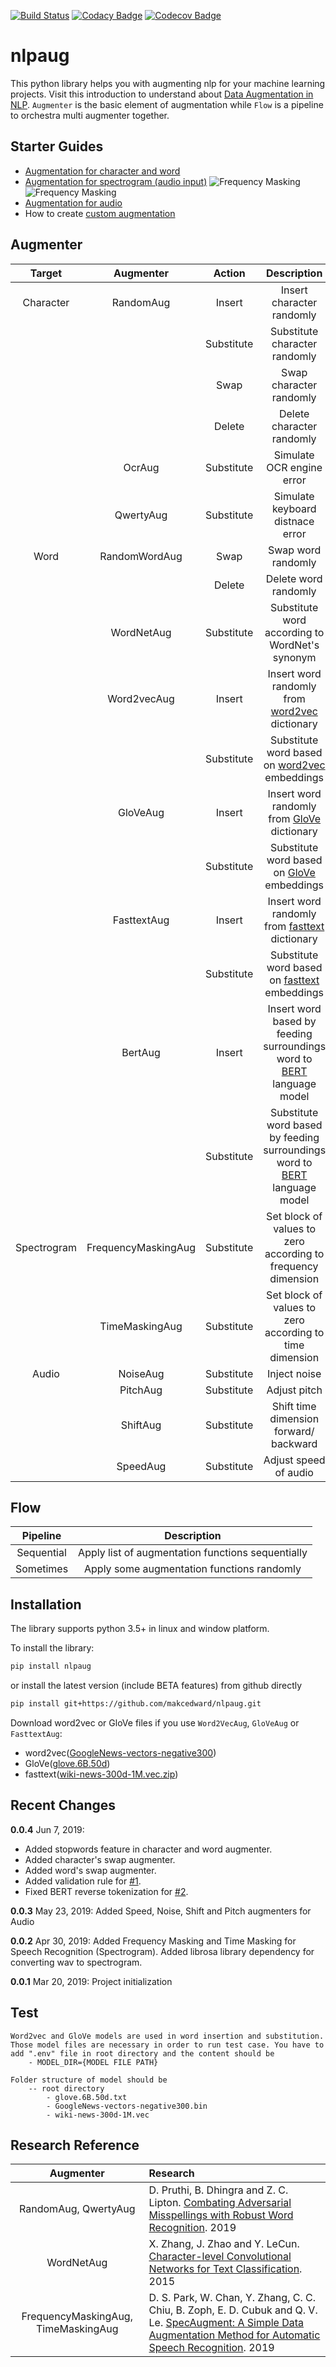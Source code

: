 [![Build Status](https://travis-ci.org/makcedward/nlpaug.svg?branch=master)](https://travis-ci.org/makcedward/nlpaug)
[![Codacy Badge](https://api.codacy.com/project/badge/Grade/2d6d1d08016a4f78818161a89a2dfbfb)](https://www.codacy.com/app/makcedward/nlpaug?utm_source=github.com&amp;utm_medium=referral&amp;utm_content=makcedward/nlpaug&amp;utm_campaign=Badge_Grade)
[![Codecov Badge](https://codecov.io/gh/makcedward/nlpaug/branch/master/graph/badge.svg)](https://codecov.io/gh/makcedward/nlpaug)

# nlpaug

This python library helps you with augmenting nlp for your machine learning projects. Visit this introduction to understand about [Data Augmentation in NLP](https://towardsdatascience.com/data-augmentation-in-nlp-2801a34dfc28). `Augmenter` is the basic element of augmentation while `Flow` is a pipeline to orchestra multi augmenter together.

## Starter Guides
* [Augmentation for character and word](https://github.com/makcedward/nlpaug/blob/master/example/overview.ipynb)
* [Augmentation for spectrogram (audio input)](https://github.com/makcedward/nlpaug/blob/master/example/spectrogram_augmenter.ipynb)
![Frequency Masking](https://github.com/makcedward/nlpaug/blob/master/res/spectrogram-frequency_masking.png)
![Frequency Masking](https://github.com/makcedward/nlpaug/blob/master/res/spectrogram-time_masking.png)
* [Augmentation for audio](https://github.com/makcedward/nlpaug/blob/master/example/audio_augmenter.ipynb)
* How to create [custom augmentation](https://github.com/makcedward/nlpaug/blob/master/example/custom_augmenter.ipynb)

## Augmenter
| Target | Augmenter | Action | Description |
|:---:|:---:|:---:|:---:|
|Character|RandomAug|Insert|Insert character randomly|
|||Substitute|Substitute character randomly|
|||Swap|Swap character randomly|
|||Delete|Delete character randomly|
||OcrAug|Substitute|Simulate OCR engine error|
||QwertyAug|Substitute|Simulate keyboard distnace error|
|Word|RandomWordAug|Swap|Swap word randomly|
|||Delete|Delete word randomly|
||WordNetAug|Substitute|Substitute word according to WordNet's synonym|
||Word2vecAug|Insert|Insert word randomly from [word2vec](https://towardsdatascience.com/3-silver-bullets-of-word-embedding-in-nlp-10fa8f50cc5a) dictionary|
|||Substitute|Substitute word based on [word2vec](https://towardsdatascience.com/3-silver-bullets-of-word-embedding-in-nlp-10fa8f50cc5a) embeddings|
||GloVeAug|Insert|Insert word randomly from [GloVe](https://towardsdatascience.com/3-silver-bullets-of-word-embedding-in-nlp-10fa8f50cc5a) dictionary|
|||Substitute|Substitute word based on [GloVe](https://towardsdatascience.com/3-silver-bullets-of-word-embedding-in-nlp-10fa8f50cc5a) embeddings|
||FasttextAug|Insert|Insert word randomly from [fasttext](https://towardsdatascience.com/3-silver-bullets-of-word-embedding-in-nlp-10fa8f50cc5a) dictionary|
|||Substitute|Substitute word based on [fasttext](https://towardsdatascience.com/3-silver-bullets-of-word-embedding-in-nlp-10fa8f50cc5a) embeddings|
||BertAug|Insert|Insert word based by feeding surroundings word to [BERT](https://towardsdatascience.com/how-bert-leverage-attention-mechanism-and-transformer-to-learn-word-contextual-relations-5bbee1b6dbdb) language model|
|||Substitute|Substitute word based by feeding surroundings word to [BERT](https://towardsdatascience.com/how-bert-leverage-attention-mechanism-and-transformer-to-learn-word-contextual-relations-5bbee1b6dbdb) language model|
|Spectrogram|FrequencyMaskingAug|Substitute|Set block of values to zero according to frequency dimension|
||TimeMaskingAug|Substitute|Set block of values to zero according to time dimension|
|Audio|NoiseAug|Substitute|Inject noise|
||PitchAug|Substitute|Adjust pitch|
||ShiftAug|Substitute|Shift time dimension forward/ backward|
||SpeedAug|Substitute|Adjust speed of audio |

## Flow
| Pipeline | Description |
|:---:|:---:|
|Sequential|Apply list of augmentation functions sequentially |
|Sometimes|Apply some augmentation functions randomly|

## Installation

The library supports python 3.5+ in linux and window platform.

To install the library:
```bash
pip install nlpaug
```
or install the latest version (include BETA features) from github directly
```bash
pip install git+https://github.com/makcedward/nlpaug.git
```


Download word2vec or GloVe files if you use `Word2VecAug`, `GloVeAug` or `FasttextAug`:
* word2vec([GoogleNews-vectors-negative300](https://code.google.com/archive/p/word2vec/))
* GloVe([glove.6B.50d](https://nlp.stanford.edu/projects/glove/))
* fasttext([wiki-news-300d-1M.vec.zip](https://fasttext.cc/docs/en/english-vectors.html))

## Recent Changes

**0.0.4** Jun 7, 2019:
- Added stopwords feature in character and word augmenter.
- Added character's swap augmenter.
- Added word's swap augmenter.
- Added validation rule for [#1](https://github.com/makcedward/nlpaug/issues/1).
- Fixed BERT reverse tokenization for [#2](https://github.com/makcedward/nlpaug/issues/2).

**0.0.3** May 23, 2019: Added Speed, Noise, Shift and Pitch augmenters for Audio

**0.0.2** Apr 30, 2019: 
Added Frequency Masking and Time Masking for Speech Recognition (Spectrogram).
Added librosa library dependency for converting wav to spectrogram.

**0.0.1** Mar 20, 2019: Project initialization

## Test

```
Word2vec and GloVe models are used in word insertion and substitution. Those model files are necessary in order to run test case. You have to add ".env" file in root directory and the content should be
    - MODEL_DIR={MODEL FILE PATH}
```

```
Folder structure of model should be
    -- root directory
        - glove.6B.50d.txt
        - GoogleNews-vectors-negative300.bin
        - wiki-news-300d-1M.vec
```

## Research Reference
| Augmenter | Research |
|:---:|:---|
|RandomAug, QwertyAug|D. Pruthi, B. Dhingra and Z. C. Lipton. [Combating Adversarial Misspellings with Robust Word Recognition](https://arxiv.org/pdf/1905.11268.pdf). 2019|
|WordNetAug|X. Zhang, J. Zhao and Y. LeCun. [Character-level Convolutional Networks for Text Classification](https://arxiv.org/pdf/1509.01626.pdf). 2015|
|FrequencyMaskingAug, TimeMaskingAug|D. S. Park, W. Chan, Y. Zhang, C. C. Chiu, B. Zoph, E. D. Cubuk and Q. V. Le. [SpecAugment: A Simple Data Augmentation Method for Automatic Speech Recognition](https://arxiv.org/pdf/1904.08779.pdf). 2019|
